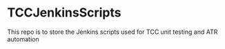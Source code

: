 # TCCJenkinsScripts
This repo is to store the Jenkins scripts used for TCC unit testing and ATR automation
